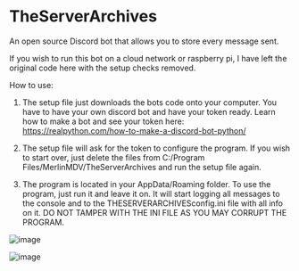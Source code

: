 # TheServerArchives
An open source Discord bot that allows you to store every message sent.

If you wish to run this bot on a cloud network or raspberry pi, I have left the original code here with the setup checks removed.

How to use: 
1. The setup file just downloads the bots code onto your computer. You have to have your own discord bot and have your token ready. Learn how to make a bot and see your token here: https://realpython.com/how-to-make-a-discord-bot-python/ 

2. The setup file will ask for the token to configure the program. If you wish to start over, just delete the files from C:/Program Files/MerlinMDV/TheServerArchives and run the setup file again.

3. The program is located in your AppData/Roaming folder. To use the program, just run it and leave it on. It will start logging all messages to the console and to the THESERVERARCHIVESconfig.ini file with all info on it. DO NOT TAMPER WITH THE INI FILE AS YOU MAY CORRUPT THE PROGRAM.

![image](https://user-images.githubusercontent.com/64904743/162353694-bd162f0f-02aa-4e73-8440-2274edc29bf3.png)

![image](https://user-images.githubusercontent.com/64904743/162353797-7b61cdba-71bd-442e-8d7a-1436407927b5.png)

